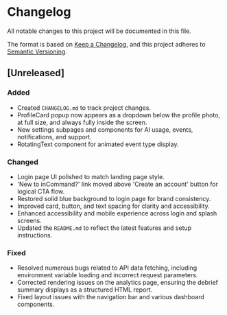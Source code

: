 # Changelog

All notable changes to this project will be documented in this file.

The format is based on [Keep a Changelog](https://keepachangelog.com/en/1.0.0/),
and this project adheres to [Semantic Versioning](https://semver.org/spec/v2.0.0.html).

## [Unreleased]

### Added
- Created `CHANGELOG.md` to track project changes.
- ProfileCard popup now appears as a dropdown below the profile photo, at full size, and always fully inside the screen.
- New settings subpages and components for AI usage, events, notifications, and support.
- RotatingText component for animated event type display.

### Changed
- Login page UI polished to match landing page style.
- 'New to inCommand?' link moved above 'Create an account' button for logical CTA flow.
- Restored solid blue background to login page for brand consistency.
- Improved card, button, and text spacing for clarity and accessibility.
- Enhanced accessibility and mobile experience across login and splash screens.
- Updated the `README.md` to reflect the latest features and setup instructions.

### Fixed
- Resolved numerous bugs related to API data fetching, including environment variable loading and incorrect request parameters.
- Corrected rendering issues on the analytics page, ensuring the debrief summary displays as a structured HTML report.
- Fixed layout issues with the navigation bar and various dashboard components. 